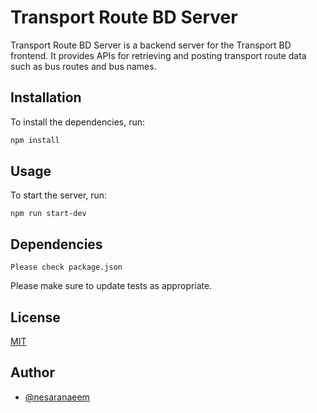 # Transport Route BD Server

Transport Route BD Server is a backend server for the Transport BD frontend. It provides APIs for retrieving and posting transport route data such as bus routes and bus names.

## Installation

To install the dependencies, run:

```bash
npm install

```

## Usage

To start the server, run:

```
npm run start-dev
```

## Dependencies

```
Please check package.json
```

Please make sure to update tests as appropriate.

## License

[MIT](https://choosealicense.com/licenses/mit/)

## Author

- [@nesaranaeem](https://www.github.com/nesaranaeem)
